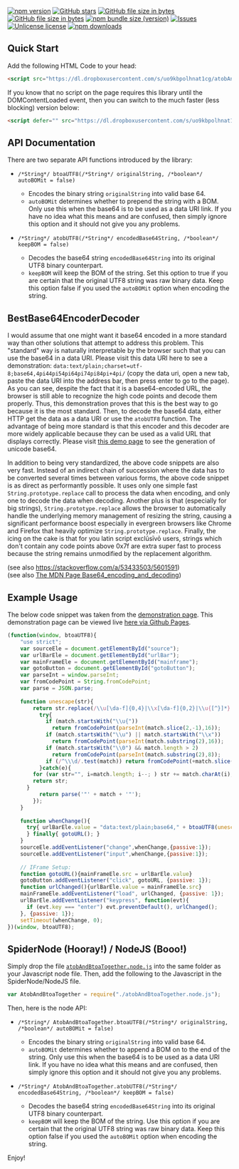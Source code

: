 [![npm version](https://img.shields.io/npm/v/bestbase64utf8.svg?label=version)](https://npmjs.org/package/bestbase64utf8 "View this project on npm")
[![GitHub stars](https://img.shields.io/github/stars/anonyco/BestBase64EncoderDecoder.svg?style=social)](https://github.com/anonyco/BestBase64EncoderDecoder/stargazers "View others who have stared this repository")
[![GitHub file size in bytes](https://img.shields.io/github/size/anonyco/BestBase64EncoderDecoder/atobAndBtoaTogether.min.js.svg?label=without%20gzip)](https://github.com/anonyco/BestBase64EncoderDecoder/blob/master/atobAndBtoaTogether.min.js "File without gzip")
[![GitHub file size in bytes](https://img.shields.io/github/size/anonyco/BestBase64EncoderDecoder/atobAndBtoaTogether.min.js.gz.svg?label=gzip%20applied)](https://github.com/anonyco/BestBase64EncoderDecoder/blob/master/atobAndBtoaTogether.min.js.gz "Gzipped file")
[![npm bundle size (version)](https://img.shields.io/bundlephobia/min/bestbase64utf8/latest.svg?color=maroon&label=NPM%20bundle%20size)](https://npmjs.org/package/bestbase64utf8 "View this project on npm")
[![Issues](https://img.shields.io/github/issues/anonyco/BestBase64EncoderDecoder.svg)]( https://github.com/anonyco/BestBase64EncoderDecoder/issues )
[![Unlicense license](https://img.shields.io/badge/license-Unlicense-brightgreen.svg)](https://unlicense.org/ "This project's liscence")
[![npm downloads](https://img.shields.io/npm/dt/bestbase64utf8.svg)](https://npmjs.org/package/bestbase64utf8 "View this project on npm")

## Quick Start

Add the following HTML Code to your head:

````HTML
<script src="https://dl.dropboxusercontent.com/s/uo9kbpolhnat1cg/atobAndBtoaTogether.min.js?dl=0" type="text/javascript"></script>
````

If you know that no script on the page requires this library until the DOMContentLoaded event, then you can switch to the much faster (less blocking) version below:

````HTML
<script defer="" src="https://dl.dropboxusercontent.com/s/uo9kbpolhnat1cg/atobAndBtoaTogether.min.js?dl=0" type="text/javascript"></script>
````

## API Documentation

There are two separate API functions introduced by the library:

* `/*String*/ btoaUTF8(/*String*/ originalString, /*boolean*/ autoBOMit = false)`
    * Encodes the binary string `originalString` into valid base 64. 
    * `autoBOMit` determines whether to prepend the string with a BOM. Only use this when the base64 is to be used as  a data URI link. If you have no idea what this means and are confused, then simply ignore this option and it should not give you any problems.

* `/*String*/ atobUTF8(/*String*/ encodedBase64String, /*boolean*/ keepBOM = false)`
    * Decodes the base64 string `encodedBase64String` into its original UTF8 binary counterpart.
    * `keepBOM` will keep the BOM of the string. Set this option to true if you are certain that the original UTF8 string was raw binary data. Keep this option false if you used the `autoBOMit` option when encoding the string.


## BestBase64EncoderDecoder

I would assume that one might want it base64 encoded in a more standard way than other solutions that attempt to address this problem. This "standard" way is naturally interpretable by the browser such that you can use the base64 in a data URI. Please visit this data URI here to see a demonstration: `data:text/plain;charset=utf-8;base64,4pi44pi54pi64pi74pi84pi+4pi/` (copy the data uri, open a new tab, paste the data URI into the address bar, then press enter to go to the page). As you can see, despite the fact that it is a base64-encoded URL, the browser is still able to recognize the high code points and decode them properly. Thus, this demonstration proves that this is the best way to go because it is the most standard. Then, to decode the base64 data, either HTTP get the data as a data URI or use the `atobUTF8` function. The advantage of being more standard is that this encoder and this decoder are more widely applicable because they can be used as a valid URL that displays correctly. Please visit [this demo page](https://anonyco.github.io/BestBase64EncoderDecoder/demo.html) to see the generation of unicode base64.

In addition to being very standardized, the above code snippets are also very fast. Instead of an indirect chain of succession where the data has to be converted several times between various forms, the above code snippet is as direct as performantly possible. It uses only one simple fast `String.prototype.replace` call to process the data when encoding, and only one to decode the data when decoding. Another plus is that (especially for big strings), `String.prototype.replace` allows the browser to automatically handle the underlying memory management of resizing the string, causing a significant performance boost especially in evergreen browsers like Chrome and Firefox that heavily optimize `String.prototype.replace`. Finally, the icing on the cake is that for you latin script exclūsīvō users, strings which don't contain any code points above 0x7f are extra super fast to process because the string remains unmodified by the replacement algorithm.

(see also https://stackoverflow.com/a/53433503/5601591)<br />
(see also [The MDN Page Base64_encoding_and_decoding](https://developer.mozilla.org/en-US/docs/Web/API/WindowBase64/Base64_encoding_and_decoding#Solution_1_%E2%80%93UTF-16_%3E_binary_UTF8-in-16))


## Example Usage

The below code snippet was taken from the [demonstration page](https://github.com/anonyco/BestBase64EncoderDecoder/blob/master/demo.html). This demonstration page can be viewed live [here via Github Pages](https://anonyco.github.io/BestBase64EncoderDecoder/demo.html).

```Javascript
(function(window, btoaUTF8){
    "use strict";
    var sourceEle = document.getElementById("source");
    var urlBarEle = document.getElementById("urlBar");
    var mainFrameEle = document.getElementById("mainframe");
    var gotoButton = document.getElementById("gotoButton");
    var parseInt = window.parseInt;
    var fromCodePoint = String.fromCodePoint;
    var parse = JSON.parse;
    
    function unescape(str){
        return str.replace(/\\u[\da-f]{0,4}|\\x[\da-f]{0,2}|\\u{[^}]*}|\\[bfnrtv"'\\]|\\0[0-7]{1,3}|\\\d{1,3}/g, function(match){
          try{
            if (match.startsWith("\\u{"))
              return fromCodePoint(parseInt(match.slice(2,-1),16));
            if (match.startsWith("\\u") || match.startsWith("\\x"))
              return fromCodePoint(parseInt(match.substring(2),16));
            if (match.startsWith("\\0") && match.length > 2)
              return fromCodePoint(parseInt(match.substring(2),8));
            if (/^\\\d/.test(match)) return fromCodePoint(+match.slice(1));
          }catch(e){
	  	for (var str="", i=match.length; i--; ) str += match.charAt(i);
		return str;
	  }
          return parse('"' + match + '"');
        });
    }
    
    function whenChange(){
      try{ urlBarEle.value = "data:text/plain;base64," + btoaUTF8(unescape(sourceEle.value), true);
      } finally{ gotoURL(); }
    }
    sourceEle.addEventListener("change",whenChange,{passive:1});
    sourceEle.addEventListener("input",whenChange,{passive:1});
    
    // IFrame Setup:
    function gotoURL(){mainFrameEle.src = urlBarEle.value}
    gotoButton.addEventListener("click", gotoURL, {passive: 1});
    function urlChanged(){urlBarEle.value = mainFrameEle.src}
    mainFrameEle.addEventListener("load", urlChanged, {passive: 1});
    urlBarEle.addEventListener("keypress", function(evt){
      if (evt.key === "enter") evt.preventDefault(), urlChanged();
    }, {passive: 1});
    setTimeout(whenChange, 0);
})(window, btoaUTF8);
```


## SpiderNode (Hooray!) / NodeJS (Booo!)

Simply drop the file [`atobAndBtoaTogether.node.js`](https://github.com/anonyco/BestBase64EncoderDecoder/blob/master/atobAndBtoaTogether.node.js) into the same folder as your Javascript node file. Then, add the following to the Javascript in the SpiderNode/NodeJS file.

```Javascript
var AtobAndBtoaTogether = require("./atobAndBtoaTogether.node.js");
```

Then, here is the node API:
* `/*String*/ AtobAndBtoaTogether.btoaUTF8(/*String*/ originalString, /*boolean*/ autoBOMit = false)`
    * Encodes the binary string `originalString` into valid base 64. 
    * `autoBOMit` determines whether to append a BOM on to the end of the string. Only use this when the base64 is to be used as  a data URI link. If you have no idea what this means and are confused, then simply ignore this option and it should not give you any problems.

* `/*String*/ AtobAndBtoaTogether.atobUTF8(/*String*/ encodedBase64String, /*boolean*/ keepBOM = false)`
    * Decodes the base64 string `encodedBase64String` into its original UTF8 binary counterpart.
    * `keepBOM` will keep the BOM of the string. Use this option if you are certain that the original UTF8 string was raw binary data. Keep this option false if you used the `autoBOMit` option when encoding the string.

Enjoy!
